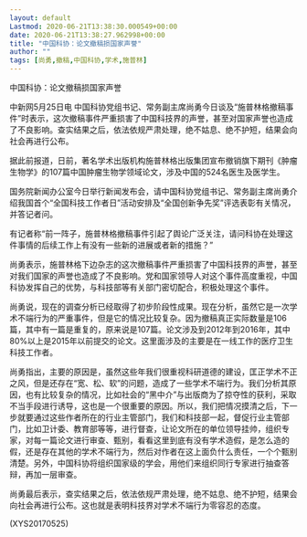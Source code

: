 ```yaml
---
layout: default
Lastmod: 2020-06-21T13:38:30.000549+00:00
date: 2020-06-21T13:38:27.962998+00:00
title: "中国科协：论文撤稿损国家声誉"
author: ""
tags: [尚勇,撤稿,中国科协,学术,施普林]
---
```


中国科协：论文撤稿损国家声誉

中新网5月25日电 中国科协党组书记、常务副主席尚勇今日谈及“施普林格撤稿事件”时表示，这次撤稿事件严重损害了中国科技界的声誉，甚至对国家声誉也造成了不良影响。查实结果之后，依法依规严肃处理，绝不姑息、绝不护短，结果会向社会再进行公布。

据此前报道，日前，著名学术出版机构施普林格出版集团宣布撤销旗下期刊《肿瘤生物学》的107篇中国肿瘤生物学领域论文，涉及中国的524名医生及医学生。

国务院新闻办公室今日举行新闻发布会，请中国科协党组书记、常务副主席尚勇介绍我国首个“全国科技工作者日”活动安排及“全国创新争先奖”评选表彰有关情况，并答记者问。

有记者称“前一阵子，施普林格撤稿事件引起了舆论广泛关注，请问科协在处理这件事情的后续工作上有没有一些新的进展或者新的措施？”

尚勇表示，施普林格下边杂志的这次撤稿事件严重损害了中国科技界的声誉，甚至对我们国家的声誉也造成了不良影响。党和国家领导人对这个事件高度重视，中国科协发挥自己的优势，与科技部等有关部门密切配合，积极处理这个事件。

尚勇说，现在的调查分析已经取得了初步阶段性成果。现在分析，虽然它是一次学术不端行为的严重事件，但是它的情况比较复杂。因为撤稿真正实际数量是106篇，其中有一篇是重复的，原来说是107篇。论文涉及到2012年到2016年，其中80%以上是2015年以前提交的论文。这里面涉及的主要是在一线工作的医疗卫生科技工作者。

尚勇指出，主要的原因是，虽然这些年我们很重视科研道德的建设，匡正学术不正之风，但是还存在“宽、松、软”的问题，造成了一些学术不端行为。我们分析其原因，也有比较复杂的情况，比如社会的“黑中介”与出版商为了掠夺性的获利，采取不当手段进行诱导，这也是一个很重要的原因。所以，我们把情况摸清之后，下一步就要通过这些作者所在的行业主管部门，我们和科技部一起，督促行业主管部门，比如卫计委、教育部等等，进行督查，让论文所在的单位领导挂帅，组织专家，对每一篇论文进行审查、甄别，看看这里到底有没有学术造假，是怎么造的假，还是存在其他的学术不端行为，然后对作者在这上面负什么责任，一个个甄别清楚。另外，中国科协将组织国家级的学会，用他们来组织同行专家进行抽查答辩，再加一层审查。

尚勇最后表示，查实结果之后，依法依规严肃处理，绝不姑息、绝不护短，结果会向社会再进行公布。这也就是表明科技界对学术不端行为零容忍的态度。

(XYS20170525)


